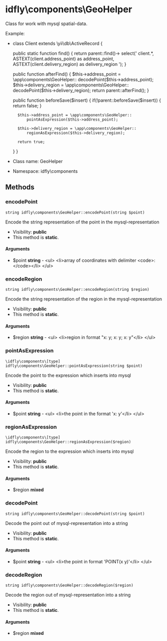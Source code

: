 idfly\components\GeoHelper
===============

Class for work with mysql spatial-data.

Example:
* class Client extends \yii\db\ActiveRecord {

    public static function find() {
        return parent::find()->
            select('
                client.*,
                ASTEXT(client.address_point) as address_point,
                ASTEXT(client.delivery_region) as delivery_region
            ');
    }

    public function afterFind() {
        $this->address_point = \app\components\GeoHelper::
           decodePoint($this->address_point);
        $this->delivery_region = \app\components\GeoHelper::
           decodePoint($this->delivery_region);
        return parent::afterFind();
    }

    public function beforeSave($insert) {
        if(!parent::beforeSave($insert)) {
            return false;
        }

        $this->address_point = \app\components\GeoHelper::
            pointAsExpression($this->address_point);

        $this->delivery_region = \app\components\GeoHelper::
            regionAsExpression($this->delivery_region);

        return true;
    }
}


* Class name: GeoHelper
* Namespace: idfly\components







Methods
-------


### encodePoint

    string idfly\components\GeoHelper::encodePoint(string $point)

Encode the string representation of the point in the mysql-representation



* Visibility: **public**
* This method is **static**.


#### Arguments
* $point **string** - &lt;ul&gt;
&lt;li&gt;array of coordinates with delimiter &lt;code&gt;:&lt;/code&gt;&lt;/li&gt;
&lt;/ul&gt;



### encodeRegion

    string idfly\components\GeoHelper::encodeRegion(string $region)

Encode the string representation of the region in the mysql-representation



* Visibility: **public**
* This method is **static**.


#### Arguments
* $region **string** - &lt;ul&gt;
&lt;li&gt;region in format &quot;x: y; x: y; x: y&quot;&lt;/li&gt;
&lt;/ul&gt;



### pointAsExpression

    \idfly\components\[type] idfly\components\GeoHelper::pointAsExpression(string $point)

Encode the point to the expression which inserts into mysql



* Visibility: **public**
* This method is **static**.


#### Arguments
* $point **string** - &lt;ul&gt;
&lt;li&gt;the point in the format &#039;x: y&#039;&lt;/li&gt;
&lt;/ul&gt;



### regionAsExpression

    \idfly\components\[type] idfly\components\GeoHelper::regionAsExpression($region)

Encode the region to the expression which inserts into mysql



* Visibility: **public**
* This method is **static**.


#### Arguments
* $region **mixed**



### decodePoint

    string idfly\components\GeoHelper::decodePoint(string $point)

Decode the point out of mysql-representation into a string



* Visibility: **public**
* This method is **static**.


#### Arguments
* $point **string** - &lt;ul&gt;
&lt;li&gt;the point in format &#039;POINT(x y)&#039;&lt;/li&gt;
&lt;/ul&gt;



### decodeRegion

    string idfly\components\GeoHelper::decodeRegion($region)

Decode the region out of mysql-representation into a string



* Visibility: **public**
* This method is **static**.


#### Arguments
* $region **mixed**



